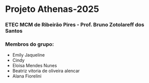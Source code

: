 # Projeto Athenas-2025
### ETEC MCM de Ribeirão Pires - Prof. Bruno Zotolareff dos Santos
### Membros do grupo:
- Emily Jaqueline
- Cindy
- Eloisa Mendes Nunes
- Beatriz vitoria de oliveira alencar
- Alana Fiorelini
